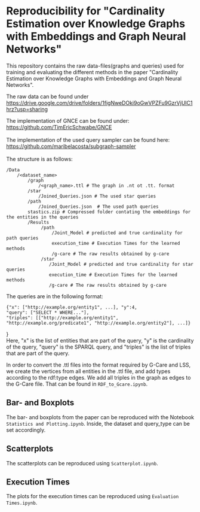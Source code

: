 # Reproducibility for "Cardinality Estimation over Knowledge Graphs with Embeddings and Graph Neural Networks"

This repository contains the raw data-files(graphs and queries) used for training and evaluating the different
methods in the paper "Cardinality Estimation over Knowledge Graphs with Embeddings and Graph Neural Networks".

The raw data can be found under https://drive.google.com/drive/folders/1figNweDOki9oGwVPZFu9GzrVjUlC1hrz?usp=sharing

The implementation of GNCE can be found under: https://github.com/TimEricSchwabe/GNCE <br>
<br>
The implementation of the used query sampler can be found here: https://github.com/maribelacosta/subgraph-sampler <br>
<br>
The structure is as follows:
```
/Data
    /<dataset_name>
        /graph  
            /<graph_name>.ttl # The graph in .nt ot .tt. format
        /star
            /Joined_Queries.json # The used star queries
        /path
            /Joined_Queries.json  # The used path queries
        stastics.zip # Compressed folder contating the embeddings for the entities in the queries
        /Results
             /path
                 /Joint_Model # predicted and true cardinality for path queries
                 execution_time # Execution Times for the learned methods
                 /g-care # The raw results obtained by g-care
             /star
                /Joint_Model # predicted and true cardinality for star queries
                execution_time # Execution Times for the learned methods
                /g-care # The raw results obtained by g-care
```

The queries are in the following format:
```
{"x": ["http://example.org/entity1", ...], "y":4, 
"query": ["SELECT * WHERE..."], 
"triples": [["http://example.org/entity1", "http://example.org/predicate1", "http://example.org/entity2"], ...]}
```
}
<br>
Here, "x" is the list of entities that are part of the query, "y" is the cardinality of the query,
"query" is the SPARQL query, and "triples" is the list of triples that are part of the query.<br>


In order to convert the .ttl files into the format required by G-Care and LSS, we create
the vertices from all entities in the .ttl file, and add types according to the 
rdf:type edges. We add all triples in the graph as edges to the G-Care file. That can be
found in ``RDF_to_Gcare.ipynb``.




## Bar- and Boxplots

The bar- and boxplots from the paper can be reproduced with the Notebook ```Statistics and Plotting.ipynb```.
Inside, the dataset and query_type can be set accordingly.

## Scatterplots

The scatterplots can be reproduced using ```Scatterplot.ipynb```.

## Execution Times

The plots for the execution times can be reproduced using ```Evaluation Times.ipynb```.
